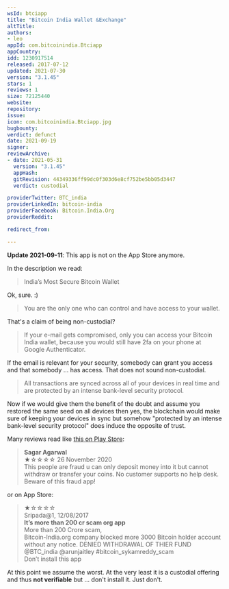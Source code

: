 ```yaml
---
wsId: btciapp
title: "Bitcoin India Wallet &Exchange"
altTitle: 
authors:
- leo
appId: com.bitcoinindia.Btciapp
appCountry: 
idd: 1230917514
released: 2017-07-12
updated: 2021-07-30
version: "3.1.45"
stars: 1
reviews: 1
size: 72125440
website: 
repository: 
issue: 
icon: com.bitcoinindia.Btciapp.jpg
bugbounty: 
verdict: defunct
date: 2021-09-19
signer: 
reviewArchive:
- date: 2021-05-31
  version: "3.1.45"
  appHash: 
  gitRevision: 44349336ff99dc0f303d6e8cf752be5bb05d3447
  verdict: custodial

providerTwitter: BTC_india
providerLinkedIn: bitcoin-india
providerFacebook: Bitcoin.India.Org
providerReddit: 

redirect_from:

---
```


**Update 2021-09-11**: This app is not on the App Store anymore.

In the description we read:

> India’s Most Secure Bitcoin Wallet

Ok, sure. :)

> You are the only one who can control and have access to your wallet.

That's a claim of being non-custodial?

> If your e-mail gets compromised, only you can access your Bitcoin India
  wallet, because you would still have 2fa on your phone at Google
  Authenticator.

If the email is relevant for your security, somebody can grant you access and
that somebody ... has access. That does not sound non-custodial.

> All transactions are synced across all of your devices in real time and are
  protected by an intense bank-level security protocol.

Now if we would give them the benefit of the doubt and assume you restored the
same seed on all devices then yes, the blockchain would make sure of keeping
your devices in sync but somehow "protected by an intense bank-level security
protocol" does induce the opposite of trust.

Many reviews read like [this on Play Store](https://play.google.com/store/apps/details?id=com.bitcoinindia.Btciapp&reviewId=gp%3AAOqpTOE83Fa_4e8yAHGLd4u4NXTsd_Tj8iJ-ZJDTJsibJFw987tNkwVz_mM3adWH9wvIvTN9--jTstHEgfo_NoY):

> **Sagar Agarwal**<br>
  ★☆☆☆☆ 26 November 2020<br>
  This people are fraud u can only deposit money into it but cannot withdraw or
  transfer your coins. No customer supports no help desk. Beware of this fraud
  app!

or on App Store:

> ★☆☆☆☆<br>
  Sripada@1, 12/08/2017<br>
  **It’s more than 200 cr scam org app**<br>
  More than 200 Crore scam,<br>
  Bitcoin-India.org company blocked more 3000 Bitcoin holder account without any
  notice. DENIED WITHDRAWAL OF THIER FUND @BTC_india @arunjaitley
  #bitcoin_sykamreddy_scam<br>
  Don’t install this app

At this point we assume the worst. At the very least it is a custodial offering
and thus **not verifiable** but ... don't install it. Just don't.

